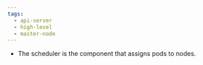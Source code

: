 ```yaml
---
tags:
  - api-server
  - high-level
  - master-node
---
```

- The scheduler is the component that assigns pods to nodes.